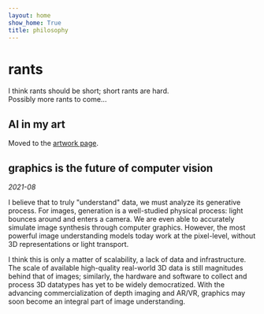 ```yaml
---
layout: home
show_home: True
title: philosophy
---
```


# rants

I think rants should be short; short rants are hard.\
Possibly more rants to come...


## AI in my art

Moved to the [artwork page](/artwork).


## graphics is the future of computer vision

_2021-08_

I believe that to truly "understand" data, we must analyze its generative process.  For images, generation is a well-studied physical process: light bounces around and enters a camera.  We are even able to accurately simulate image synthesis through computer graphics.  However, the most powerful image understanding models today work at the pixel-level, without 3D representations or light transport.

I think this is only a matter of scalability, a lack of data and infrastructure.  The scale of available high-quality real-world 3D data is still magnitudes behind that of images; similarly, the hardware and software to collect and process 3D datatypes has yet to be widely democratized.  With the advancing commercialization of depth imaging and AR/VR, graphics may soon become an integral part of image understanding.


<!-- <div style='width:100%;'></div> -->

